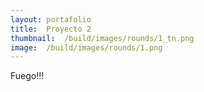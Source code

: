 ```yaml
---
layout:	portafolio
title:	Proyecto 2
thumbnail:	/build/images/rounds/1_tn.png
image:	/build/images/rounds/1.png
---
```


Fuego!!!
